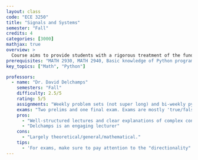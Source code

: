 ```yaml
---
layout: class
code: "ECE 3250"
title: "Signals and Systems"
semester: "Fall"
credits: 4
categories: [3000]
mathjax: true
overview: >
  Course aims to provide students with a rigorous treatment of the fundamentals of discrete- and continuous-time signals and systems. The course makes use of sophisticated tools such as vector spaces of signals (e.g. bounded, summable, and square-summable signals) and orthogonal expansions in Hilbert space in addition to covering standard material on time- and frequency-domain analysis of signals and systems, including discrete- and continuous-time convolution, Fourier series, continuous- and discrete-time Fourier transforms, sampling theory, the DFT and FFT, and spectrograms. Homework assignments include a computational component where appropriate.
prerequisites: "MATH 2930, MATH 2940, Basic knowledge of Python programming"
key_topics: ["Math", "Python"]

professors:
  - name: "Dr. David Delchamps"
    semesters: "Fall"
    difficulty: 2.5/5
    rating: 5/5
    assignments: "Weekly problem sets (not super long) and bi-weekly python programming 'labs' (not super long either)"
    exams: "Two prelims and one final exam. Exams are mostly 'true/false' and are very fair."
    pros:
      - "Well-structured lectures and clear explanations of complex concepts."
      - "Delchamps is an engaging lecturer"
    cons:
      - "Largely theoretical/general/mathematical."
    tips:
      - 'For exams, make sure to pay attention to the "directionality" of implications proven in class (i.e. "implies") vs. "iff".'
---
```


